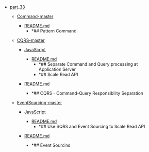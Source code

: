 - <a href = "E:\Node_projects\Node_Way\Education\Timur_Video_Node.js\part_33\cat.part_33\dir.part_33.md">part_33</a>
    - <a href = "E:\Node_projects\Node_Way\Education\Timur_Video_Node.js\part_33\Command-master\cat.Command-master\dir.Command-master.md">Command-master</a>
        - <a href = "E:\Node_projects\Node_Way\Education\Timur_Video_Node.js\part_33\Command-master\README.md">README.md</a>
            - *## Pattern Command
    
    - <a href = "E:\Node_projects\Node_Way\Education\Timur_Video_Node.js\part_33\CQRS-master\cat.CQRS-master\dir.CQRS-master.md">CQRS-master</a>
        - <a href = "E:\Node_projects\Node_Way\Education\Timur_Video_Node.js\part_33\CQRS-master\JavaScript\cat.JavaScript\dir.JavaScript.md">JavaScript</a>
            - <a href = "E:\Node_projects\Node_Way\Education\Timur_Video_Node.js\part_33\CQRS-master\JavaScript\README.md">README.md</a>
                - *## Separate Command and Query processing at Application Server
                - *## Scale Read API
        
        - <a href = "E:\Node_projects\Node_Way\Education\Timur_Video_Node.js\part_33\CQRS-master\README.md">README.md</a>
            - *## CQRS - Command-Query Responsibility Separation
    
    - <a href = "E:\Node_projects\Node_Way\Education\Timur_Video_Node.js\part_33\EventSourcing-master\cat.EventSourcing-master\dir.EventSourcing-master.md">EventSourcing-master</a>
        - <a href = "E:\Node_projects\Node_Way\Education\Timur_Video_Node.js\part_33\EventSourcing-master\JavaScript\cat.JavaScript\dir.JavaScript.md">JavaScript</a>
            - <a href = "E:\Node_projects\Node_Way\Education\Timur_Video_Node.js\part_33\EventSourcing-master\JavaScript\README.md">README.md</a>
                - *## Use SQRS and Event Sourcing to Scale Read API
        
        - <a href = "E:\Node_projects\Node_Way\Education\Timur_Video_Node.js\part_33\EventSourcing-master\README.md">README.md</a>
            - *## Event Sourcins
    
